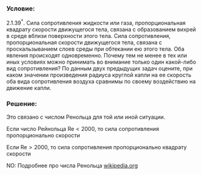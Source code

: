 ###  Условие: 

$2.1.39^*.$ Сила сопротивления жидкости или газа, пропорциональная квадрату скорости движущегося тела, связана с образованием вихрей в среде вблизи поверхности этого тела. Сила сопротивления, пропорциональная скорости движущегося тела, связана с проскальзыванием слоев среды при обтекании ею этого тела. Оба явления происходят одновременно. Почему тем не менее в тех или иных условиях можно принимать во внимание только один какой-либо вид сопротивления? По данным двух предыдущих задач оцените, при каком значении произведения радиуса круглой капли на ее скорость оба вида сопротивления воздуха сравнимы по своему воздействию на движение капли. 

###  Решение: 

Это связано с числом Ренольца для той или иной ситуации. 

Если число Рейнольца $\text{Re}<2000$, то сила сопротивления пропорционально скорости 

Если $\text{Re}>2000$, то сила сопротивления пропорционально квадрату скорости 

NO: Подробнее про числа Ренольца [wikipedia.org](https://en.wikipedia.org/wiki/Reynolds_number)
